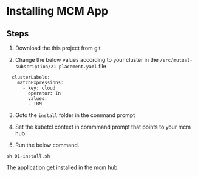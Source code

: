 # Installing MCM App

## Steps

1. Download the this project from git

2. Change the below values according to your cluster in the `/src/mutual-subscription/21-placement.yaml` file

```
  clusterLabels:
    matchExpressions:
      - key: cloud
        operator: In
        values:
        - IBM
```

3. Goto the `install` folder in the command prompt

4. Set the kubetcl context in commmand prompt that points to your mcm hub.

5. Run the below command.

```
sh 01-install.sh
```

The application get installed in the mcm hub.
